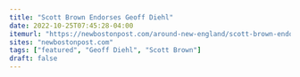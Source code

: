 ```yaml
---
title: "Scott Brown Endorses Geoff Diehl"
date: 2022-10-25T07:45:28-04:00
itemurl: "https://newbostonpost.com/around-new-england/scott-brown-endorses-geoff-diehl/"
sites: "newbostonpost.com"
tags: ["featured", "Geoff Diehl", "Scott Brown"]
draft: false
---
```


